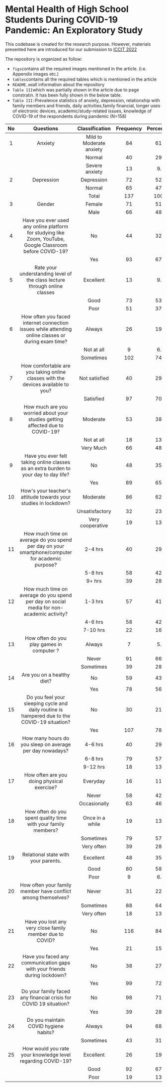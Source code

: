 # Mental Health of High School Students During COVID-19 Pandemic: An Exploratory Study
This codebase is created for the research purpose. However, materials presented here are introduced for our submission to [ICCIT 2022](https://iccit.org.bd/2022/)

The repository is organized as follow:
* <code>figs</code>contains all the required images mentioned in the article. (i.e. Appendix images etc.)
* <code>tables</code>contains all the required tables which is mentioned in the article
* <code>README.md</code>all information about the repository
* <code>Table III</code>which was partially shown in the article due to page constratin. It has been fully shown in the below table.
* <code>Table III:</code>Prevalence statistics of anxiety, depression, relationship with family members and friends,
daily activities,family financial, longer uses of electronic devices, academic/study-related 
issues, knowledge of COVID-19 of the respondents during pandemic (N=158)


| No |                                                   Questions                                                   |       Classification       | Frequency | Percentage |
|:--:|:-------------------------------------------------------------------------------------------------------------:|:--------------------------:|:---------:|:----------:|
| 1  | Anxiety                                                                                                       | Mild to Moderate   anxiety | 84        | 61.3       |
|    |                                                                                                               | Normal                     | 40        | 29.2       |
|    |                                                                                                               | Severe anxiety             | 13        | 9.5        |
| 2  | Depression                                                                                                    | Depression                 | 72        | 52.6       |
|    |                                                                                                               | Normal                     | 65        | 47.4       |
|    |                                                                                                               | Total                      | 137       | 100.0      |
| 3  | Gender                                                                                                        | Female                     | 71        | 51.8       |
|    |                                                                                                               | Male                       | 66        | 48.2       |
| 4  | Have you ever used  any online platform for  studying like Zoom,  YouTube, Google Classroom  before COVID-19? | No                         | 44        | 32.1       |
|    |                                                                                                               | Yes                        | 93        | 67.9       |
| 5  | Rate your understanding  level of the class lecture through online  classes                                   | Excellent                  | 13        | 9.5        |
|    |                                                                                                               | Good                       | 73        | 53.3       |
|    |                                                                                                               | Poor                       | 51        | 37.2       |
| 6  | How often you faced  internet connection issues  while attending online classes or  during exam time?         | Always                     | 26        | 19.0       |
|    |                                                                                                               | Not at all                 | 9         | 6.6        |
|    |                                                                                                               | Sometimes                  | 102       | 74.5       |
| 7  | How comfortable are you taking online classes with the devices  available to you?                             | Not satisfied              | 40        | 29.2       |
|    |                                                                                                               | Satisfied                  | 97        | 70.8       |
| 8  | How much are you worried  about your studies getting  affected due to COVID-19?                               | Moderate                   | 53        | 38.7       |
|    |                                                                                                               | Not at all                 | 18        | 13.1       |
|    |                                                                                                               | Very Much                  | 66        | 48.2       |
| 9  | Have you ever felt  taking online classes as  an extra burden to your  day to day life?                       | No                         | 48        | 35.0       |
|    |                                                                                                               | Yes                        | 89        | 65.0       |
| 10 | How's your teacher's  attitude towards your  studies in lockdown?                                             | Moderate                   | 86        | 62.8       |
|    |                                                                                                               | Unsatisfactory             | 32        | 23.4       |
|    |                                                                                                               | Very cooperative           | 19        | 13.9       |
| 11 | How much time on average  do you spend per day on  your smartphone/computer  for academic purpose?            | 2-4 hrs                    | 40        | 29.2       |
|    |                                                                                                               | 5-8 hrs                    | 58        | 42.3       |
|    |                                                                                                               | 9+ hrs                     | 39        | 28.5       |
| 12 | How much time on average do you spend  per day on social media for non-academic activity?                     | 1-3 hrs                    | 57        | 41.6       |
|    |                                                                                                               | 4-6 hrs                    | 58        | 42.3       |
|    |                                                                                                               | 7-10 hrs                   | 22        | 16.1       |
| 13 | How often do you play games in computer ?                                                                     | Always                     | 7         | 5.1        |
|    |                                                                                                               | Never                      | 91        | 66.4       |
|    |                                                                                                               | Sometimes                  | 39        | 28.5       |
| 14 | Are you on a healthy diet?                                                                                    | No                         | 59        | 43.1       |
|    |                                                                                                               | Yes                        | 78        | 56.9       |
| 15 | Do you feel your sleeping  cycle and daily routine is hampered due to the  COVID-19 situation?                | No                         | 30        | 21.9       |
|    |                                                                                                               | Yes                        | 107       | 78.1       |
| 16 | How many hours do you sleep on average per day nowadays?                                                      | 4-6 hrs                    | 40        | 29.2       |
|    |                                                                                                               | 6-8 hrs                    | 79        | 57.7       |
|    |                                                                                                               | 9-12 hrs                   | 18        | 13.1       |
| 17 | How often are you doing physical exercise?                                                                    | Everyday                   | 16        | 11.7       |
|    |                                                                                                               | Never                      | 58        | 42.3       |
|    |                                                                                                               | Occasionally               | 63        | 46.0       |
| 18 | How often do you  spent quality time with your  family members?                                               | Once in a while            | 19        | 13.9       |
|    |                                                                                                               | Sometimes                  | 79        | 57.7       |
|    |                                                                                                               | Very often                 | 39        | 28.5       |
| 19  | Relational state with  your parents.                                      | Excellent      | 48        | 35.0       |
|     |                                                                           | Good           | 80        | 58.4       |
|     |                                                                           | Poor           | 9         | 6.6        |
| 20  | How often your family member have conflict among themselves?              | Never          | 31        | 22.6       |
|     |                                                                           | Sometimes      | 88        | 64.2       |
|     |                                                                           | Very often     | 18        | 13.1       |
| 21  | Have you lost any very close family member   due to COVID?                | No             | 116       | 84.7       |
|     |                                                                           | Yes            | 21        | 15.3       |
| 22  | Have you faced any communication gaps with your friends  during lockdown? | No             | 38        | 27.7       |
|     |                                                                           | Yes            | 99        | 72.3       |
| 23  | Do your family faced any financial crisis for COVID  19 situation?        | No             | 98        | 71.5       |
|     |                                                                           | Yes            | 39        | 28.5       |
| 24  | Do you maintain COVID  hygiene habits?                                    | Always         | 94        | 68.6       |
|     |                                                                           | Sometimes      | 43        | 31.4       |
| 25  | How would you rate your  knowledge level regarding  COVID-19?             | Excellent      | 26        | 19.0       |
|     |                                                                           | Good           | 92        | 67.2       |
|     |                                                                           | Poor           | 19        | 13.9       |
